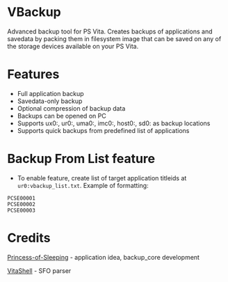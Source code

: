 # VBackup
Advanced backup tool for PS Vita. Creates backups of applications and savedata by packing them in filesystem image that can be saved on any of the storage devices available on your PS Vita.

# Features
- Full application backup
- Savedata-only backup
- Optional compression of backup data
- Backups can be opened on PC
- Supports ux0:, ur0:, uma0:, imc0:, host0:, sd0: as backup locations
- Supports quick backups from predefined list of applications

# Backup From List feature
- To enable feature, create list of target application titleids at ```ur0:vbackup_list.txt```. Example of formatting:
```
PCSE00001
PCSE00002
PCSE00003
```

# Credits
[Princess-of-Sleeping](https://github.com/Princess-of-Sleeping) - application idea, backup_core development

[VitaShell](https://github.com/TheOfficialFloW/VitaShell) - SFO parser
